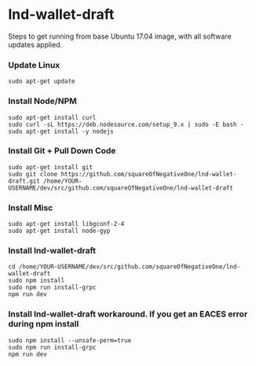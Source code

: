 # lnd-wallet-draft

Steps to get running from base Ubuntu 17.04 image, with all software updates applied.

### Update Linux
```
sudo apt-get update
```

### Install Node/NPM
```
sudo apt-get install curl
sudo curl -sL https://deb.nodesource.com/setup_9.x | sudo -E bash -
sudo apt-get install -y nodejs
```

### Install Git + Pull Down Code
```
sudo apt-get install git
sudo git clone https://github.com/squareOfNegativeOne/lnd-wallet-draft.git /home/YOUR-USERNAME/dev/src/github.com/squareOfNegativeOne/lnd-wallet-draft
```

### Install Misc
```
sudo apt-get install libgconf-2-4
sudo apt-get install node-gyp
```

### Install lnd-wallet-draft
```
cd /home/YOUR-USERNAME/dev/src/github.com/squareOfNegativeOne/lnd-wallet-draft
sudo npm install
sudo npm run install-grpc
npm run dev
```

### Install lnd-wallet-draft workaround. If you get an EACES error during npm install
```
sudo npm install --unsafe-perm=true
sudo npm run install-grpc
npm run dev
```